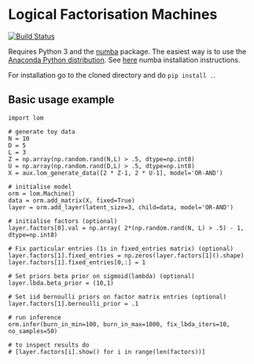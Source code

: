 # Logical Factorisation Machines
[![Build Status](https://travis-ci.org/TammoR/LogicalOperatorMachines.svg?branch=master)](https://travis-ci.org/TammoR/LogicalOperatorMachines)

Requires Python 3 and the [numba](numba.pydata.org) package.
The easiest way is to use the [Anaconda Python distribution](https://www.anaconda.com/download).
See [here](https://pypi.python.org/pypi/numba) numba installation instructions.

For installation go to the cloned directory and do `pip install .`.

## Basic usage example

```
import lom

# generate toy data
N = 10
D = 5
L = 3
Z = np.array(np.random.rand(N,L) > .5, dtype=np.int8)
U = np.array(np.random.rand(D,L) > .5, dtype=np.int8)
X = aux.lom_generate_data([2 * Z-1, 2 * U-1], model='OR-AND')

# initialise model
orm = lom.Machine()
data = orm.add_matrix(X, fixed=True)
layer = orm.add_layer(latent_size=3, child=data, model='OR-AND')

# initialise factors (optional)
layer.factors[0].val = np.array( 2*(np.random.rand(N, L) > .5) - 1, dtype=np.int8)

# Fix particular entries (1s in fixed_entries matrix) (optional)
layer.factors[1].fixed_entries = np.zeros(layer.factors[1]().shape)
layer.factors[1].fixed_entries[0,:] = 1

# Set priors beta prior on sigmoid(lambda) (optional)
layer.lbda.beta_prior = (10,1)

# Set iid bernoulli priors on factor matrix entries (optional)
layer.factors[1].bernoulli_prior = .1

# run inference
orm.infer(burn_in_min=100, burn_in_max=1000, fix_lbda_iters=10, no_samples=50)

# to inspect results do 
# [layer.factors[i].show() for i in range(len(factors))]
```